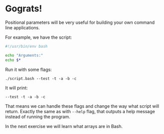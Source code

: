# Gograts!

Positional parameters will be very useful for building your own command line applications.

For example, we have the script:

```bash
#!/usr/bin/env bash

echo "Arguments:"
echo $*
```

Run it with some flags:

    ./script.bash --test -t -a -b -c

It will print:

    --test -t -a -b -c

That means we can handle these flags and change the way what script will return. Exactly the same as with `--help` flag, that outputs a help message instead of running the program.

In the next exercise we will learn what arrays are in Bash.

